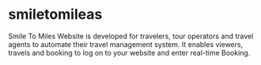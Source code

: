 # smiletomileas
Smile To Miles Website is developed for travelers, tour operators and travel agents to automate their travel management system. It enables viewers, travels and booking to log on to your website and enter real-time Booking.
